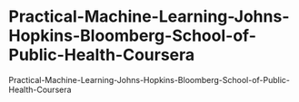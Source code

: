 # Practical-Machine-Learning-Johns-Hopkins-Bloomberg-School-of-Public-Health-Coursera
Practical-Machine-Learning-Johns-Hopkins-Bloomberg-School-of-Public-Health-Coursera
